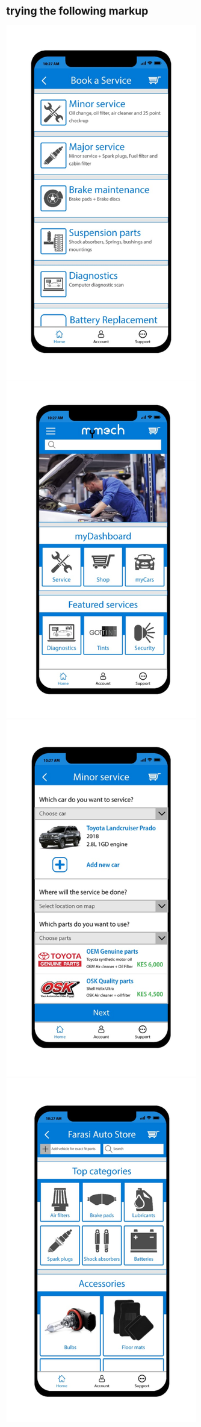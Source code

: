# trying the following markup

![screenshot](images/imageone.jpeg)
![screenshot](images/imagetwo.jpeg)
![screenshot](images/imagethree.jpeg)
![screenshot](images/image4.jpeg)

